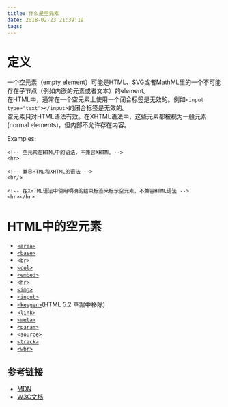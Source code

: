 ```yaml
---
title: 什么是空元素
date: 2018-02-23 21:39:19
tags:
---
```


# 定义
一个空元素（empty element）可能是HTML、SVG或者MathML里的一个不可能存在子节点（例如内嵌的元素或者文本）的element。   
在HTML中，通常在一个空元素上使用一个闭合标签是无效的。例如`<input type="text"></input>`的闭合标签是无效的。  
空元素只对HTML语法有效。在XHTML语法中，这些元素都被视为一般元素(normal elements)，但内部不允许存在内容。

<!-- more -->

Examples:
```
<!-- 空元素在HTML中的语法，不兼容XHTML -->
<hr>

<!-- 兼容HTML和XHTML的语法 -->
<hr/>

<!-- 在XHTML语法中使用明确的结束标签来标示空元素，不兼容HTML语法 -->
<hr></hr>
```

#  HTML中的空元素
* [`<area>`](https://developer.mozilla.org/zh-CN/docs/Web/HTML/Element/area)
* [`<base>`](https://developer.mozilla.org/zh-CN/docs/Web/HTML/Element/base)
* [`<br>`](https://developer.mozilla.org/zh-CN/docs/Web/HTML/Element/br)
* [`<col>`](https://developer.mozilla.org/zh-CN/docs/Web/HTML/Element/col)
* [`<embed>`](https://developer.mozilla.org/zh-CN/docs/Web/HTML/Element/embed)
* [`<hr>`](https://developer.mozilla.org/zh-CN/docs/Web/HTML/Element/hr)
* [`<img>`](https://developer.mozilla.org/zh-CN/docs/Web/HTML/Element/img)
* [`<input>`](https://developer.mozilla.org/zh-CN/docs/Web/HTML/Element/input)
* [`<keygen>`](https://developer.mozilla.org/zh-CN/docs/Web/HTML/Element/keygen)(HTML 5.2 草案中移除)
* [`<link>`](https://developer.mozilla.org/zh-CN/docs/Web/HTML/Element/link)
* [`<meta>`](https://developer.mozilla.org/zh-CN/docs/Web/HTML/Element/meta)
* [`<param>`](https://developer.mozilla.org/zh-CN/docs/Web/HTML/Element/param)
* [`<source>`](https://developer.mozilla.org/zh-CN/docs/Web/HTML/Element/source)
* [`<track>`](https://developer.mozilla.org/zh-CN/docs/Web/HTML/Element/track)
* [`<wbr>`](https://developer.mozilla.org/zh-CN/docs/Web/HTML/Element/wbr)

## 参考链接
* [MDN](https://developer.mozilla.org/zh-CN/docs/Glossary/%E7%A9%BA%E5%85%83%E7%B4%A0)
* [W3C文档](https://dev.w3.org/html5/html-author/#void)